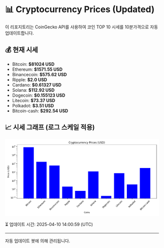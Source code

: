
# 📊 Cryptocurrency Prices (Updated)

이 리포지토리는 CoinGecko API를 사용하여 코인 TOP 10 시세를 10분가격으로 자동 업데이트합니다.

## 💰 현재 시세
- Bitcoin: **$81024 USD**
- Ethereum: **$1571.55 USD**
- Binancecoin: **$575.62 USD**
- Ripple: **$2.0 USD**
- Cardano: **$0.61327 USD**
- Solana: **$112.92 USD**
- Dogecoin: **$0.155123 USD**
- Litecoin: **$73.37 USD**
- Polkadot: **$3.51 USD**
- Bitcoin-cash: **$292.54 USD**

## 📈 시세 그래프 (로그 스케일 적용)
![Crypto Prices](crypto_prices.png)

⏳ 업데이트 시간: 2025-04-10 14:00:59 (UTC)

---
자동 업데이트 봇에 의해 관리됩니다.
